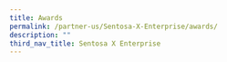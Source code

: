 ```yaml
---
title: Awards
permalink: /partner-us/Sentosa-X-Enterprise/awards/
description: ""
third_nav_title: Sentosa X Enterprise
---
```

